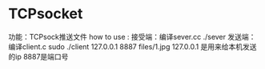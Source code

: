 # TCPsocket
功能：TCPsock推送文件 
how to use :
接受端：编译sever.cc
      ./sever 
发送端：编译client.c
       sudo ./client 127.0.0.1 8887 files/1.jpg
       127.0.0.1 是用来给本机发送的ip
       8887是端口号
       
